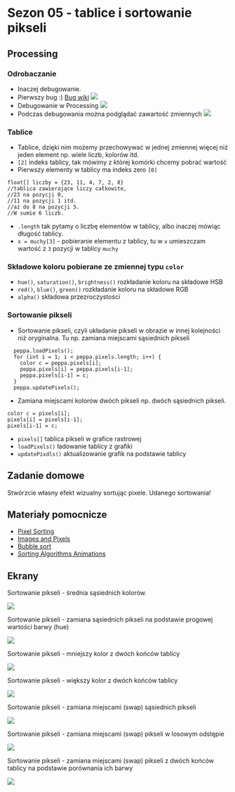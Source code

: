 # Sezon 05 - tablice i sortowanie pikseli

## Processing

### Odrobaczanie
- Inaczej debugowanie. 
- Pierwszy bug :)
[Bug wiki](https://pl.wikipedia.org/wiki/Błąd_(informatyka))
![](https://upload.wikimedia.org/wikipedia/commons/f/ff/First_Computer_Bug%2C_1945.jpg)
- Debugowanie w Processing
![](bug.png)
- Podczas debugowania można podglądać zawartość zmiennych
![](podglad.png)

### Tablice
- Tablice, dzięki nim możemy przechowywać w jednej zmiennej więcej niż jeden element np. wiele liczb, kolorów itd.
- `[2]` indeks tablicy, tak mówimy z której komórki chcemy pobrać wartość
- Pierwszy elementy w tablicy ma indeks zero `[0]`

```Processing
float[] liczby = {23, 11, 4, 7, 2, 8} 
//tablica zawierające liczy całkowite, 
//23 na pozycji 0,
//11 na pozycji 1 itd. 
//aż do 8 na pozycji 5. 
//W sumie 6 liczb.
```

- `.length` tak pytamy o liczbę elementów w tablicy, albo inaczej mówiąc długość tablicy.
- `x = muchy[3]` - pobieranie elementu z tablicy, tu w `x` umieszczam wartość z `3` pozycji w tablicy `muchy`

### Składowe koloru pobierane ze zmiennej typu `color`
- `hue()`, `saturation()`, `brightness()` rozkładanie koloru na składowe HSB
- `red()`, `blue()`, `green()` rozkładanie koloru na składowe RGB
- `alpha()` składowa przezroczystości

### Sortowanie pikseli
- Sortowanie pikseli, czyli układanie pikseli w obrazie w innej kolejności niż oryginalna. Tu np. zamiana miejscami sąsiednich pikseli

```Processing
  peppa.loadPixels();
  for (int i = 1; i < peppa.pixels.length; i++) {
    color c = peppa.pixels[i];
    peppa.pixels[i] = peppa.pixels[i-1];
    peppa.pixels[i-1] = c;
  }
  peppa.updatePixels();
```

 - Zamiana miejscami kolorów dwóch pikseli np. dwóch sąsiednich pikseli. 

```Processing
color c = pixels[i];
pixels[i] = pixels[i-1];
pixels[i-1] = c;  
```

- `pixels[]` tablica pikseli w grafice rastrowej
- `loadPixels()` ładowanie tablicy z grafiki
- `updatePixdls()` aktualizowanie grafik na podstawie tablicy

## Zadanie domowe
Stwórzcie własny efekt wizualny sortując pixele. Udanego sortowania!

## Materiały pomocnicze
- [Pixel Sorting](http://satyarth.me/articles/pixel-sorting/)
- [Images and Pixels](https://processing.org/tutorials/pixels/)
- [Bubble sort](https://en.wikipedia.org/wiki/Bubble_sort)
- [Sorting Algorithms Animations](https://www.toptal.com/developers/sorting-algorithms)

## Ekrany 

Sortowanie pikseli - średnia sąsiednich kolorów. 

![](e11_SortowaniePikseli01.png)

Sortowanie pikseli - zamiana sąsiednich pikseli na podstawie progowej wartości barwy (hue) 

![](e12_SortowaniePikseli01HUE.png)

Sortowanie pikseli - mniejszy kolor z dwóch końców tablicy 

![](e13_SortowaniePiksel_min.png)

Sortowanie pikseli - większy kolor z dwóch końców tablicy 

![](e14_SortowaniePiksel_max.png)

Sortowanie pikseli - zamiana miejscami (swap) sąsiednich pikseli 

![](e15_SortowaniePiksel_swap.png)

Sortowanie pikseli - zamiana miejscami (swap) pikseli w losowym odstępie   

![](e17_SortowaniePiksel_swap_rand_odstep.png)

Sortowanie pikseli - zamiana miejscami (swap) pikseli z dwóch końców tablicy na podstawie porównania ich barwy

![](e19_SortowaniePiksel_if_hue.png)



